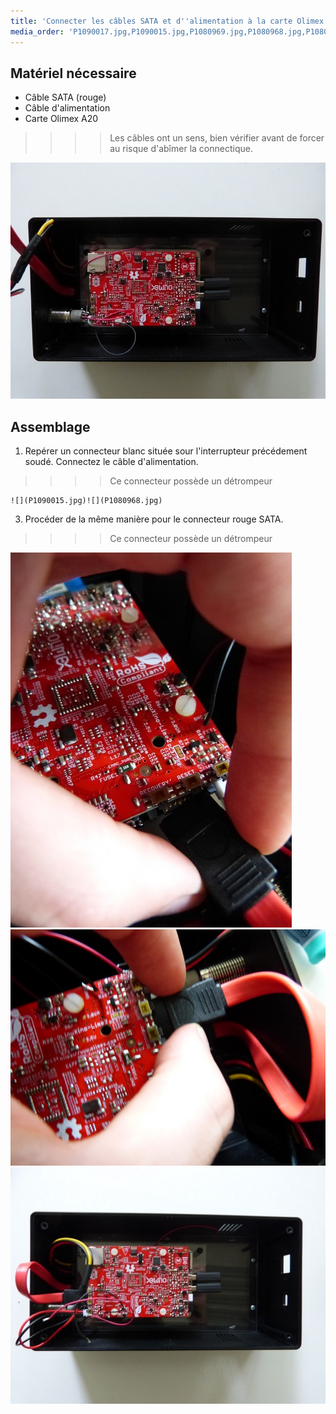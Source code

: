 ```yaml
---
title: 'Connecter les câbles SATA et d''alimentation à la carte Olimex'
media_order: 'P1090017.jpg,P1090015.jpg,P1080969.jpg,P1080968.jpg,P1080970.jpg,P1090016.jpg'
---
```


## Matériel nécessaire

* Câble SATA \(rouge\)
* Câble d'alimentation
* Carte Olimex A20

>>>> Les câbles ont un sens, bien vérifier avant de forcer au risque d'abîmer la connectique.

![](P1080970.jpg)
## Assemblage

1. Repérer un connecteur blanc située sour l'interrupteur précédement soudé. Connectez le câble d'alimentation. 
>>>> Ce connecteur possède un détrompeur  

	![](P1090015.jpg)![](P1080968.jpg)
3. Procéder de la même manière pour le connecteur rouge SATA. 
>>>> Ce connecteur possède un détrompeur  

   ![](P1090017.jpg)![](P1090016.jpg)
   ![](P1080969.jpg)




